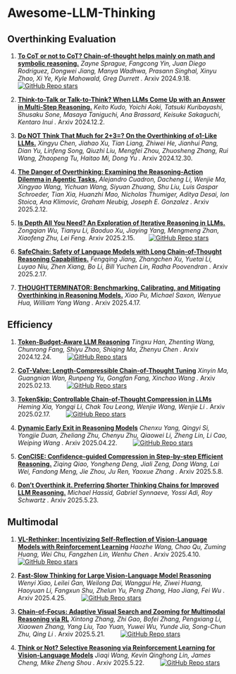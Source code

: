 # Awesome-LLM-Thinking

## Overthinking Evaluation


1. [**To CoT or not to CoT? Chain-of-thought helps mainly on math and symbolic reasoning.**](https://arxiv.org/abs/2409.12183) *Zayne Sprague, Fangcong Yin, Juan Diego Rodriguez, Dongwei Jiang, Manya Wadhwa, Prasann Singhal, Xinyu Zhao, Xi Ye, Kyle Mahowald, Greg Durrett
.* Arxiv 2024.9.18.&nbsp;&nbsp;&nbsp;&nbsp;&nbsp;&nbsp;&nbsp; [![GitHub Repo stars](https://img.shields.io/github/stars/Zayne-sprague/To-CoT-or-not-to-CoT)](https://github.com/Zayne-sprague/To-CoT-or-not-to-CoT)

2. [**Think-to-Talk or Talk-to-Think? When LLMs Come Up with an Answer in Multi-Step Reasoning.**](https://arxiv.org/abs/2412.01113) *Keito Kudo, Yoichi Aoki, Tatsuki Kuribayashi, Shusaku Sone, Masaya Taniguchi, Ana Brassard, Keisuke Sakaguchi, Kentaro Inui
.* Arxiv 2024.12.2.

3. [**Do NOT Think That Much for 2+3=? On the Overthinking of o1-Like LLMs.**](https://arxiv.org/abs/2412.21187) *Xingyu Chen, Jiahao Xu, Tian Liang, Zhiwei He, Jianhui Pang, Dian Yu, Linfeng Song, Qiuzhi Liu, Mengfei Zhou, Zhuosheng Zhang, Rui Wang, Zhaopeng Tu, Haitao Mi, Dong Yu
.* Arxiv 2024.12.30.

4. [**The Danger of Overthinking: Examining the Reasoning-Action Dilemma in Agentic Tasks.**](https://arxiv.org/abs/2502.08235) *Alejandro Cuadron, Dacheng Li, Wenjie Ma, Xingyao Wang, Yichuan Wang, Siyuan Zhuang, Shu Liu, Luis Gaspar Schroeder, Tian Xia, Huanzhi Mao, Nicholas Thumiger, Aditya Desai, Ion Stoica, Ana Klimovic, Graham Neubig, Joseph E. Gonzalez
.* Arxiv 2025.2.12.

5. [**Is Depth All You Need? An Exploration of Iterative Reasoning in LLMs.**](https://arxiv.org/abs/2502.10858) *Zongqian Wu, Tianyu Li, Baoduo Xu, Jiaying Yang, Mengmeng Zhan, Xiaofeng Zhu, Lei Feng.* Arxiv 2025.2.15.&nbsp;&nbsp;&nbsp;&nbsp;&nbsp;&nbsp;&nbsp; [![GitHub Repo stars](https://img.shields.io/github/stars/zongqianwu/breadth)](https://github.com/zongqianwu/breadth)

6. [**SafeChain: Safety of Language Models with Long Chain-of-Thought Reasoning Capabilities.**](https://arxiv.org/abs/2502.12025) *Fengqing Jiang, Zhangchen Xu, Yuetai Li, Luyao Niu, Zhen Xiang, Bo Li, Bill Yuchen Lin, Radha Poovendran
.* Arxiv 2025.2.17.

7. [**THOUGHTTERMINATOR: Benchmarking, Calibrating, and Mitigating Overthinking in Reasoning Models.**](https://arxiv.org/abs/2504.13367) *Xiao Pu, Michael Saxon, Wenyue Hua, William Yang Wang
.* Arxiv 2025.4.17.




## Efficiency


1. [**Token-Budget-Aware LLM Reasoning**](https://arxiv.org/abs/2412.18547) *Tingxu Han, Zhenting Wang, Chunrong Fang, Shiyu Zhao, Shiqing Ma, Zhenyu Chen
.* Arxiv 2024.12.24. &nbsp;&nbsp;&nbsp;&nbsp;&nbsp;&nbsp;&nbsp; [![GitHub Repo stars](https://img.shields.io/github/stars/GeniusHTX/TALE)](https://github.com/GeniusHTX/TALE)

2. [**CoT-Valve: Length-Compressible Chain-of-Thought Tuning**](https://arxiv.org/abs/2502.09601) *Xinyin Ma, Guangnian Wan, Runpeng Yu, Gongfan Fang, Xinchao Wang
.* Arxiv 2025.02.13. &nbsp;&nbsp;&nbsp;&nbsp;&nbsp;&nbsp;&nbsp; [![GitHub Repo stars](https://img.shields.io/github/stars/horseee/CoT-Valve)](https://github.com/horseee/CoT-Valve)

3. [**TokenSkip: Controllable Chain-of-Thought Compression in LLMs**](https://arxiv.org/abs/2502.12067) *Heming Xia, Yongqi Li, Chak Tou Leong, Wenjie Wang, Wenjie Li
.* Arxiv 2025.02.17. &nbsp;&nbsp;&nbsp;&nbsp;&nbsp;&nbsp;&nbsp; [![GitHub Repo stars](https://img.shields.io/github/stars/hemingkx/TokenSkip)](https://github.com/hemingkx/TokenSkip)


4. [**Dynamic Early Exit in Reasoning Models**](https://arxiv.org/abs/2504.15895) *Chenxu Yang, Qingyi Si, Yongjie Duan, Zheliang Zhu, Chenyu Zhu, Qiaowei Li, Zheng Lin, Li Cao, Weiping Wang
.* Arxiv 2025.04.22. &nbsp;&nbsp;&nbsp;&nbsp;&nbsp;&nbsp;&nbsp; [![GitHub Repo stars](https://img.shields.io/github/stars/iie-ycx/DEER)](https://github.com/iie-ycx/DEER)



5. [**ConCISE: Confidence-guided Compression in Step-by-step Efficient Reasoning.**](https://arxiv.org/abs/2505.17813) *Ziqing Qiao, Yongheng Deng, Jiali Zeng, Dong Wang, Lai Wei, Fandong Meng, Jie Zhou, Ju Ren, Yaoxue Zhang
.* Arxiv 2025.5.8.

6. [**Don’t Overthink it. Preferring Shorter Thinking Chains for Improved LLM Reasoning.**](https://arxiv.org/abs/2505.17813) *Michael Hassid, Gabriel Synnaeve, Yossi Adi, Roy Schwartz
.* Arxiv 2025.5.23.


## Multimodal

1. [**VL-Rethinker: Incentivizing Self-Reflection of Vision-Language Models with Reinforcement Learning**](https://arxiv.org/abs/2504.08837) *Haozhe Wang, Chao Qu, Zuming Huang, Wei Chu, Fangzhen Lin, Wenhu Chen
.* Arxiv 2025.4.10. &nbsp;&nbsp;&nbsp;&nbsp;&nbsp;&nbsp;&nbsp; [![GitHub Repo stars](https://img.shields.io/github/stars/TIGER-AI-Lab/VL-Rethinker/)](https://github.com/TIGER-AI-Lab/VL-Rethinker/)

2. [**Fast-Slow Thinking for Large Vision-Language Model Reasoning**](https://arxiv.org/abs/2504.18458) *Wenyi Xiao, Leilei Gan, Weilong Dai, Wanggui He, Ziwei Huang, Haoyuan Li, Fangxun Shu, Zhelun Yu, Peng Zhang, Hao Jiang, Fei Wu
.* Arxiv 2025.4.25. &nbsp;&nbsp;&nbsp;&nbsp;&nbsp;&nbsp;&nbsp; [![GitHub Repo stars](https://img.shields.io/github/stars/Mr-Loevan/FAST)](https://github.com/Mr-Loevan/FAST)


3. [**Chain-of-Focus: Adaptive Visual Search and Zooming for Multimodal Reasoning via RL**](https://arxiv.org/abs/2505.15436) *Xintong Zhang, Zhi Gao, Bofei Zhang, Pengxiang Li, Xiaowen Zhang, Yang Liu, Tao Yuan, Yuwei Wu, Yunde Jia, Song-Chun Zhu, Qing Li
.* Arxiv 2025.5.21. &nbsp;&nbsp;&nbsp;&nbsp;&nbsp;&nbsp;&nbsp; [![GitHub Repo stars](https://img.shields.io/github/stars/xtong-zhang/Chain-of-Focus)](https://github.com/xtong-zhang/Chain-of-Focus)

4. [**Think or Not? Selective Reasoning via Reinforcement Learning for Vision-Language Models**](https://arxiv.org/abs/2505.16854) *Jiaqi Wang, Kevin Qinghong Lin, James Cheng, Mike Zheng Shou
.* Arxiv 2025.5.22. &nbsp;&nbsp;&nbsp;&nbsp;&nbsp;&nbsp;&nbsp; [![GitHub Repo stars](https://img.shields.io/github/stars/kokolerk/TON)](https://github.com/kokolerk/TON)

